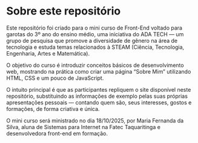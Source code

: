 # Sobre este repositório

Este repositório foi criado para o mini curso de Front-End voltado para garotas do 3º ano do ensino médio, uma iniciativa do ADA TECH — um grupo de pesquisa que promove a diversidade de gênero na área de tecnologia e estuda temas relacionados à STEAM (Ciência, Tecnologia, Engenharia, Artes e Matemática).

O objetivo do curso é introduzir conceitos básicos de desenvolvimento web, mostrando na prática como criar uma página “Sobre Mim” utilizando HTML, CSS e um pouco de JavaScript.

O intuito principal é que as participantes repliquem o site disponível neste repositório, substituindo as informações de exemplo pelas suas próprias apresentações pessoais — contando quem são, seus interesses, gostos e formações, de forma criativa e única.

O mini curso será ministrado no dia 18/10/2025, por Maria Fernanda da Silva, aluna de Sistemas para Internet na Fatec Taquaritinga e desenvolvedora front-end em formação.
